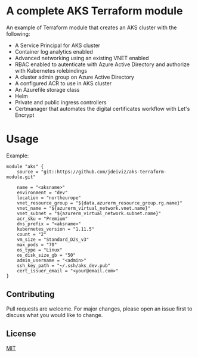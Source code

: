 # A complete AKS Terraform module

An example of Terraform module that creates an AKS cluster with the following:

- A Service Principal for AKS cluster
- Container log analytics enabled
- Advanced networking using an existing VNET enabled
- RBAC enabled to autenticate with Azure Active Directory and authorize with Kubernetes rolebindings
- A cluster admin group on Azure Active Directory
- A configured ACR to use in AKS cluster
- An Azurefile storage class
- Helm
- Private and public ingress controllers
- Certmanager that automates the digital certificates workflow with Let's Encrypt

# Usage

Example:
```hcl
module "aks" {
    source = "git::https://github.com/jdeiviz/aks-terraform-module.git"

    name = "<aksname>"
    environment = "dev"
    location = "northeurope"
    vnet_resource_group = "${data.azurerm_resource_group.rg.name}"
    vnet_name = "${azurerm_virtual_network.vnet.name}"
    vnet_subnet = "${azurerm_virtual_network.subnet.name}"
    acr_sku = "Premium"
    dns_prefix = "<aksname>"
    kubernetes_version = "1.11.5"
    count = "2"
    vm_size = "Standard_D2s_v3"
    max_pods = "70"
    os_type = "Linux"
    os_disk_size_gb = "50"
    admin_username = "<admin>"
    ssh_key_path = "~/.ssh/aks_dev.pub"
    cert_issuer_email = "<your@email.com>"
}
```

## Contributing
Pull requests are welcome. For major changes, please open an issue first to discuss what you would like to change.

## License
[MIT](https://choosealicense.com/licenses/mit/)
